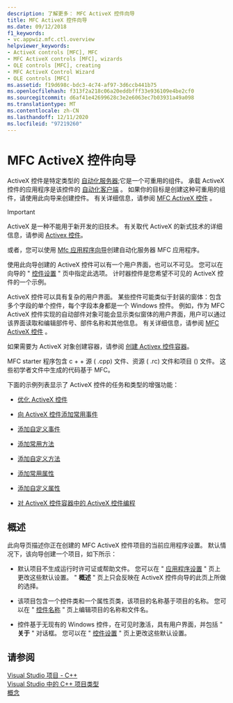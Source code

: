 ```yaml
---
description: 了解更多： MFC ActiveX 控件向导
title: MFC ActiveX 控件向导
ms.date: 09/12/2018
f1_keywords:
- vc.appwiz.mfc.ctl.overview
helpviewer_keywords:
- ActiveX controls [MFC], MFC
- MFC ActiveX controls [MFC], wizards
- OLE controls [MFC], creating
- MFC ActiveX Control Wizard
- OLE controls [MFC]
ms.assetid: f19d698c-bdc3-4c74-af97-3d6ccb441b75
ms.openlocfilehash: f313f2a218c06a20eddbfff33e936109e4be2cf0
ms.sourcegitcommit: d6af41e42699628c3e2e6063ec7b03931a49a098
ms.translationtype: MT
ms.contentlocale: zh-CN
ms.lasthandoff: 12/11/2020
ms.locfileid: "97219260"
---
```

# <a name="mfc-activex-control-wizard"></a>MFC ActiveX 控件向导

ActiveX 控件是特定类型的 [自动化服务器](../../mfc/automation-servers.md);它是一个可重用的组件。 承载 ActiveX 控件的应用程序是该控件的 [自动化客户端](../../mfc/automation-clients.md) 。 如果你的目标是创建这种可重用的组件，请使用此向导来创建控件。 有关详细信息，请参阅 [MFC ActiveX 控件](../../mfc/mfc-activex-controls.md) 。

>[!IMPORTANT]
> ActiveX 是一种不能用于新开发的旧技术。 有关取代 ActiveX 的新式技术的详细信息，请参阅 [Activex 控件](../activex-controls.md)。

或者，您可以使用 [Mfc 应用程序向导](../../mfc/reference/mfc-application-wizard.md)创建自动化服务器 MFC 应用程序。

使用此向导创建的 ActiveX 控件可以有一个用户界面，也可以不可见。 您可以在向导的 " [控件设置](../../mfc/reference/control-settings-mfc-activex-control-wizard.md) " 页中指定此选项。 计时器控件是您希望不可见的 ActiveX 控件的一个示例。

ActiveX 控件可以具有复杂的用户界面。 某些控件可能类似于封装的窗体：包含多个字段的单个控件，每个字段本身都是一个 Windows 控件。 例如，作为 MFC ActiveX 控件实现的自动部件对象可能会显示类似窗体的用户界面，用户可以通过该界面读取和编辑部件号、部件名称和其他信息。 有关详细信息，请参阅 [MFC ActiveX 控件](../../mfc/mfc-activex-controls.md) 。

如果需要为 ActiveX 对象创建容器，请参阅 [创建 Activex 控件容器](../../mfc/reference/creating-an-mfc-activex-control-container.md)。

MFC starter 程序包含 c + + 源 ( .cpp) 文件、资源 ( .rc) 文件和项目 () 文件。 这些初学者文件中生成的代码基于 MFC。

下面的示例列表显示了 ActiveX 控件的任务和类型的增强功能：

- [优化 ActiveX 控件](../../mfc/mfc-activex-controls-optimization.md)

- [向 ActiveX 控件添加常用事件](../../mfc/mfc-activex-controls-adding-stock-events-to-an-activex-control.md)

- [添加自定义事件](../../mfc/mfc-activex-controls-adding-custom-events.md)

- [添加常用方法](../../mfc/mfc-activex-controls-adding-stock-methods.md)

- [添加自定义方法](../../mfc/mfc-activex-controls-adding-custom-methods.md)

- [添加常用属性](../../mfc/mfc-activex-controls-adding-stock-properties.md)

- [添加自定义属性](../../mfc/mfc-activex-controls-adding-custom-properties.md)

- [对 ActiveX 控件容器中的 ActiveX 控件编程](../../mfc/programming-activex-controls-in-a-activex-control-container.md)

## <a name="overview"></a>概述

此向导页描述你正在创建的 MFC ActiveX 控件项目的当前应用程序设置。 默认情况下，该向导创建一个项目，如下所示：

- 默认项目不生成运行时许可证或帮助文件。 您可以在 " [应用程序设置](../../mfc/reference/application-settings-mfc-activex-control-wizard.md) " 页上更改这些默认设置。 " **概述** " 页上只会反映在 ActiveX 控件向导的此页上所做的选择。

- 该项目包含一个控件类和一个属性页类，该项目的名称基于项目的名称。 您可以在 " [控件名称](../../mfc/reference/control-names-mfc-activex-control-wizard.md) " 页上编辑项目的名称和文件名。

- 控件基于无现有的 Windows 控件，在可见时激活，具有用户界面，并包括 " **关于** " 对话框。 您可以在 " [控件设置](../../mfc/reference/control-settings-mfc-activex-control-wizard.md) " 页上更改这些默认设置。

## <a name="see-also"></a>请参阅

[Visual Studio 项目 - C++](../../build/creating-and-managing-visual-cpp-projects.md)<br/>
[Visual Studio 中的 C++ 项目类型](../../build/reference/visual-cpp-project-types.md)<br/>
[概念](../../atl/active-template-library-atl-concepts.md)
